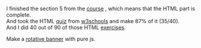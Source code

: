 I finished the section 5 from the 
<a href="https://www.udemy.com/course/the-complete-web-developer-zero-to-mastery" target="_blank">course</a>
, which means that the HTML part is complete.
<br/>
And took the HTML 
<a href="https://www.w3schools.com/html/html_quiz.asp" target="_blank">quiz</a> from 
<a href="https://www.w3schools.com/" target="_blank">w3schools</a> and make 87% of it (35/40).
<br/>
And I did 40 out of 90 of those HTML [exercises](https://www.w3schools.com/html/exercise.asp).
</br>

Make a <a href="https://github.com/everton-araujo/rotative-banner" target="_blank">rotative banner</a> with pure js.
